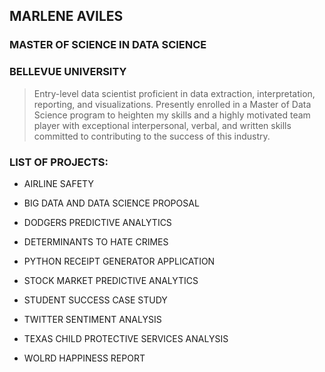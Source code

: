 ## MARLENE AVILES 

### MASTER OF SCIENCE IN DATA SCIENCE 

### BELLEVUE UNIVERSITY

> Entry-level data scientist proficient in data extraction,
> interpretation, reporting, and visualizations. Presently enrolled
> in a Master of Data Science program to heighten my skills and
> a highly motivated team player with exceptional interpersonal,
> verbal, and written skills committed to contributing to the
> success of this industry.


### LIST OF PROJECTS:

* AIRLINE SAFETY

* BIG DATA AND DATA SCIENCE PROPOSAL

* DODGERS PREDICTIVE ANALYTICS 

* DETERMINANTS TO HATE CRIMES

* PYTHON RECEIPT GENERATOR APPLICATION

* STOCK MARKET PREDICTIVE ANALYTICS

* STUDENT SUCCESS CASE STUDY

* TWITTER SENTIMENT ANALYSIS

* TEXAS CHILD PROTECTIVE SERVICES ANALYSIS

* WOLRD HAPPINESS REPORT 




